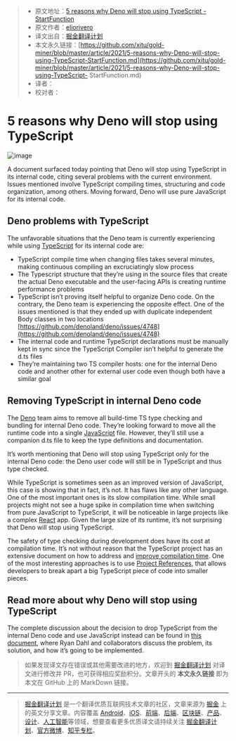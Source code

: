 > * 原文地址：[5 reasons why Deno will stop using TypeScript - StartFunction](https://startfunction.com/deno-will-stop-using-typescript/)
> * 原文作者：[eliorivero](https://en.gravatar.com/eliorivero)
> * 译文出自：[掘金翻译计划](https://github.com/xitu/gold-miner)
> * 本文永久链接：[https://github.com/xitu/gold-miner/blob/master/article/2021/5-reasons-why-Deno-will-stop-using-TypeScript-StartFunction.md](https://github.com/xitu/gold-miner/blob/master/article/2021/5-reasons-why-Deno-will-stop-using-TypeScript- StartFunction.md)
> * 译者：
> * 校对者：
> 
# 5 reasons why Deno will stop using TypeScript
![image](https://user-images.githubusercontent.com/8282645/109243795-858b9e00-7818-11eb-9779-00cf8282c99f.png)


A document surfaced today pointing that Deno will stop using TypeScript in its internal code, citing several problems with the current environment. Issues mentioned involve TypeScript compiling times, structuring and code organization, among others. Moving forward, Deno will use pure JavaScript for its internal code.

## Deno problems with TypeScript

The unfavorable situations that the Deno team is currently experiencing while using [TypeScript](https://startfunction.com/tag/typescript) for its internal code are:

- TypeScript compile time when changing files takes several minutes, making continuous compiling an excruciatingly slow process
- The Typescript structure that they’re using in the source files that create the actual Deno executable and the user-facing APIs is creating runtime performance problems
- TypeScript isn’t proving itself helpful to organize Deno code. On the contrary, the Deno team is experiencing the opposite effect. One of the issues mentioned is that they ended up with duplicate independent Body classes in two locations [https://github.com/denoland/deno/issues/4748](https://github.com/denoland/deno/issues/4748)
- The internal code and runtime TypeScript declarations must be manually kept in sync since the TypeScript Compiler isn’t helpful to generate the d.ts files
- They’re maintaining two TS compiler hosts: one for the internal Deno code and another other for external user code even though both have a similar goal

## Removing TypeScript in internal Deno code

The [Deno](https://startfunction.com/tag/deno) team aims to remove all build-time TS type checking and bundling for internal Deno code. They’re looking forward to move all the runtime code into a single [JavaScript](https://startfunction.com/category/javascript) file. However, they’ll still use a companion d.ts file to keep the type definitions and documentation.

It’s worth mentioning that Deno will stop using TypeScript only for the internal Deno code: the Deno user code will still be in TypeScript and thus type checked.

While TypeScript is sometimes seen as an improved version of JavaScript, this case is showing that in fact, it’s not. It has flaws like any other language. One of the most important ones is its slow compilation time. While small projects might not see a huge spike in compilation time when switching from pure JavaScript to TypeScript, it will be noticeable in large projects like a complex [React](https://startfunction.com/tag/react) app. Given the large size of its runtime, it’s not surprising that Deno will stop using TypeScript.

The safety of type checking during development does have its cost at compilation time. It’s not without reason that the TypeScript project has an extensive document on how to address and [improve compilation time](https://github.com/microsoft/TypeScript/wiki/Performance). One of the most interesting approaches is to use [Project References](https://www.typescriptlang.org/docs/handbook/project-references.html), that allows developers to break apart a big TypeScript piece of code into smaller pieces.

## Read more about why Deno will stop using TypeScript

The complete discussion about the decision to drop TypeScript from the internal Deno code and use JavaScript instead can be found in [this document](https://docs.google.com/document/d/1_WvwHl7BXUPmoiSeD8G83JmS8ypsTPqed4Btkqkn_-4/preview?pru=AAABcrrKL5k*nQ4LS569NsRRAce2BVanXw#), where Ryan Dahl and collaborators discuss the problem, its solution, and how it’s going to be implemented.

> 如果发现译文存在错误或其他需要改进的地方，欢迎到 [掘金翻译计划](https://github.com/xitu/gold-miner) 对译文进行修改并 PR，也可获得相应奖励积分。文章开头的 **本文永久链接** 即为本文在 GitHub 上的 MarkDown 链接。

---

> [掘金翻译计划](https://github.com/xitu/gold-miner) 是一个翻译优质互联网技术文章的社区，文章来源为 [掘金](https://juejin.im) 上的英文分享文章。内容覆盖 [Android](https://github.com/xitu/gold-miner#android)、[iOS](https://github.com/xitu/gold-miner#ios)、[前端](https://github.com/xitu/gold-miner#前端)、[后端](https://github.com/xitu/gold-miner#后端)、[区块链](https://github.com/xitu/gold-miner#区块链)、[产品](https://github.com/xitu/gold-miner#产品)、[设计](https://github.com/xitu/gold-miner#设计)、[人工智能](https://github.com/xitu/gold-miner#人工智能)等领域，想要查看更多优质译文请持续关注 [掘金翻译计划](https://github.com/xitu/gold-miner)、[官方微博](http://weibo.com/juejinfanyi)、[知乎专栏](https://zhuanlan.zhihu.com/juejinfanyi)。
